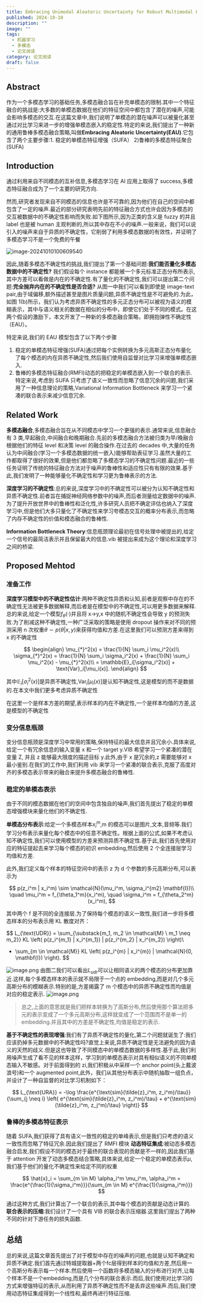 ```yaml
---
title: Embracing Unimodal Aleatoric Uncertainty for Robust Multimodal Fusion
published: 2024-10-10
description: ""
image: ""
tags:
  - 机器学习
  - 多模态
  - 论文阅读
category: 论文阅读
draft: false
---
```


## Abstract

作为一个多模态学习的基础任务,多模态融合旨在补充单模态的限制.其中一个特征融合的挑战是:大多数的单模态数据在他们的特征空间中都包含了潜在的噪声,可能会影响多模态的交互.在这篇文章中,我们说明了单模态的潜在噪声可以被量化甚至通过对比学习来进一步的增强单模态嵌入的稳定性.特定的来说,我们提出了一种新的通用鲁棒多模态融合策略,叫做**Embracing Aleatoric Uncertainty(EAU)**.它包含了两个主要步骤:1. 稳定的单模态特征增强（SUFA） 2)鲁棒的多模态特征聚合(SUFA)

## Introduction

通过利用来自不同模态的互补信息,多模态学习在 AI 应用上取得了 success,多模态特征融合成为了一个主要的研究方向.

然而,研究者发现来自不同模态的信息也许是不可靠的,因为他们在自己的空间中都包含了一定的噪声.最近的部分研究表明先前的特征融合方式也许会因为多模态的交互被数据中的不确定性影响而失败.如下图所示,因为正类的含义是 fuzzy 的并且 label 也是被 human 主观判断的,所以其中存在不小的噪声.一般来说，我们可以说引入的噪声来自于异质的不确定性，它削弱了利用多模态数据的有效性，并证明了多模态学习不是一个免费的午餐

![image-20241010100609540](https://picture-bed-1325530970.cos.ap-nanjing.myqcloud.com/image-20241010100609540.png)

因此,随着多模态不确定性的挑战,我们提出了第一个基础问题:**我们能否量化多模态数据中的不确定性?** 我们假设每个 instance 都能被一个多元标准正态分布所表示,其中方差可以看做是内在的不确定性.有了量化的不确定性,我们可以提出第二个问题:**完全抛弃内在的不确定性是否合适?** 从图一中我们可以看到即使是 image-text pair,由于域偏移,额外描述甚至是图片质量问题,异质不确定性是不可避免的.为此，如图 1(b)所示，我们认为考虑异质不确定性的多元正态分布可以被视为语义的模糊表示，其中与语义相关的数据在相似的分布中，即使它们处于不同的模式。在这两个假设的激励下，本文开发了一种新的多模态融合策略，即拥抱弹性不确定性（EAU）。

特定来说,我们的 EAU 模型包含了以下两个步骤

1. 稳定的单模态特征增强(SUFA)通过把每个实例转换为多元高斯正态分布量化了每个模态的内在异质不确定性,然后我们使用自监督对比学习来增强单模态嵌入.
2. 鲁棒的多模态特征融合(RMFI)动态的把稳定的单模态嵌入到一个联合的表示.特定来说,考虑到 SUFA 只考虑了语义一致性而忽略了信息冗余的问题,我们采用了一种信息理论的策略,Variational Information Bottleneck 来学习一个紧凑的联合表示来减少信息冗余.

## Related Work

**多模态融合**,多模态融合旨在从不同模态中学习一个更强的表示.通常来说,信息融合有 3 类,早起融合,中间融合和晚期融合.先前的多模态融合方法被归类为早/晚融合根据他们的特征 level 和决策 level 的融合操作.在过去的 decades 中,大量的任务认为中间融合(学习一个多模态数据的统一嵌入)能够帮助表征学习.虽然大量的工作都取得了很好的效果,但是他们都忽略了多模态学习的不确定性问题.最近的一些任务证明了传统的特征融合方法对于噪声的鲁棒性和适应性只有有限的效果.基于此,我们发明了一种能够量化不确定性和学习更为鲁棒表示的方法.

**深度学习的不确定性**:总的来说,深度学习中的不确定性可以被分为认知不确定性和异质不确定性.前者旨在捕捉神经网络参数中的噪声,而后者测量给定数据中的噪声.为了提升开放世界中的鲁棒性和泛化性,许多研究人员把不确定评估也纳入了深度学习中,但是他们大多只量化了不确定性来学习夸模态交互的概率分布表示,而忽略了内存不确定性的价值和模态融合的鲁棒性.

**Information Bottleneck Theory**:信息瓶颈理论最初在信号处理中被提出的,给定一个信号的最简洁表示并且保留最大的信息.vib 被提出来成为这个理论和深度学习之间的桥梁.

## Proposed Mehtod

### 准备工作

**深度学习模型中的不确定性估计**:两种不确定性异质和认知,前者是观察中存在的不确定性无法被更多数据解释,而后者是在模型中的不确定性,可以用更多数据来解释.总的来说,给定一个模型$f_{\theta}(\cdot)$并且将 x->y,x 中的随机不确定性会导致 y 的预测失败.为了削减这种不确定性,一种广泛采取的策略是使用 dropout 操作来对不同的预测采用 n 次权重$\theta \sim p(\theta|x,y)$来获得均值和方差.在这里我们可以预测方差来得到 x 的不确定性

$$
\begin{align}
\mu_{*}^2(x) = \frac{1}{N} \sum_i \mu_i^2(x)\\
\sigma_{*}^2(x) = \frac{1}{N} \sum_i \sigma_i^2(x) + \frac{1}{N} \sum_i \mu_i^2(x) - \mu_{*}^2(x)\\
= \mathbb{E}_i[\sigma_i^2(x)] + \text{Var}_i[\mu_i(x)].
\end{align}
$$

其中$\mathbb{E}_i[\sigma_i^2(x)]$是异质不确定性,$\text{Var}_i[\mu_i(x)]$是认知不确定性,这是模型的而不是数据的.在本文中我们更多考虑异质不确定性

在这里一个是样本方差的期望,表示样本的内在不确定性,一个是样本均值的方差,这是模型的不确定性

### 变分信息瓶颈

变分信息瓶颈是深度学习中常用的策略,保持特征的最大信息并且冗余小.具体来说,给定一个有冗余信息的输入变量 x 和一个 target y.VIB 希望学习一个紧凑的潜在变量 Z, 并且 z 能够最大限度的描述目标 y.此外,由于 x 是冗余的,z 需要能够对 x 最小鉴别.在我们的工作中,我们利用 vib 来学习一个紧凑的联合表示,克服了高度对齐的多模态表示带来的融合来提升多模态融合的鲁棒性.

### 稳定的单模态表示

由于不同的模态数据在他们的空间中包含独自的噪声,我们首先提出了稳定的单模态增强模块来量化他们的不确定性.

**单模态分布表示**:给定一个多模态样本$x_i^m$,m 的模态可以是图片,文本,音频等.我们学习分布表示来量化每个模态中的任意不确定性。根据上面的公式,如果不考虑认知不确定性,我们可以使用模型的方差来预测异质不确定性.基于此,我们首先使用对应的特征提起去来学习每个模态的初识 embedding,然后使用 2 个全连接层学习均值和方差.

此外,我们定义每个样本的特征空间中的表示 z 为 d 个参数的多元高斯分布,可以表示为

$$
p(z_i^m | x_i^m) \sim \mathcal{N}(\mu_i^m, \sigma_i^{m2} \mathbf{I})\\
\quad \mu_i^m = f_{\theta_1^m}(x_i^m), \quad \sigma_i^m = f_{\theta_2^m}(x_i^m),
$$

其中两个 f 是不同的全连接层.为了保持每个模态的语义一致性,我们进一步将多模态样本的分布表示用 KL 散度对齐：

$$
L_{\text{UDR}} = \sum_{\substack{m_1, m_2 \in \mathcal{M} \\ m_1 \neq m_2}} KL \left( p(z_i^{m_1} | x_i^{m_1}) \| p(z_i^{m_2} | x_i^{m_2}) \right)\\
+ \sum_{m \in \mathcal{M}} KL \left( p(z_i^{m} | x_i^{m}) \| \mathcal{N}(0, \mathbf{I}) \right).
$$

![image.png](https://picture-bed-1325530970.cos.ap-nanjing.myqcloud.com/20241010155636.png)
由图二我们可以看出$L_{udr}$可以让相同语义的两个模态的分布更加靠近.这样,每个多模态样本的表示就不局限于一个点的 embedding,而是对几个多元高斯分布的模糊表示.特别的是,方差揭露了 m 个模态中的异质不确定性而均值是对应的稳定表示.
![image.png](https://picture-bed-1325530970.cos.ap-nanjing.myqcloud.com/20241010160131.png)

> 总之,上面的意思就是我们把样本转换为了高斯分布,然后使用那个算法把多元的表示变成了一个多元高斯分布,这样就变成了一个范围而不是单一的 embedding.并且其中的方差是不确定性,均值是稳定的表示.

**基于不确定性的表现增强**:我们有了异质不确定性的量化,第二个问题就诞生了:我们应该扔掉多元数据中的不确定性吗?直觉上来说,异质不确定性是无法避免的因为语义的天然的歧义.但是这也导致了不同模态中的单模态数据的多样性.基于此,我们利用噪声生成了看不见的样本这样，学习到的单模态表示对具有相似语义的不同单模态输入不敏感。对于前面得到的 zi,我们积极从中采样一个 anchor point(头上戴波浪号)和一个 augmented point,此外，我们从其他分布表示中随机抽取一组负点，并设计了一种自监督的对比学习机制如下：

$$
L_{\text{URA}} = -\log \frac{e^{\text{sim}(\tilde{z}_i^m, z_i^m)/\tau}}{\sum_{j \neq i} \left( e^{\text{sim}(\tilde{z}_i^m, z_i^m)/\tau} + e^{\text{sim}(\tilde{z}_i^m, z_j^m)/\tau} \right)}
$$

### 鲁棒的多模态特征表示

随着 SUFA,我们获得了具有语义一致性的稳定的单峰表示,但是我们只考虑的语义一致性而忽略了特征冗余.因此我们提出了 RMFI 模块
**动态特征集成**:被动态多模态融合启发,我们假设不同的模态对于最终的联合表现的贡献是不一样的,因此我们基于 attention 开发了动态多模态结合策略,具体来说,给定一个稳定的单模态表示$\mu$,我们基于他们的量化不确定性来给定不同的权重

$$
 \hat{x}_i = \sum_{m \in M} \alpha_i^m \mu_i^m, \alpha_i^m = \frac{e^{\frac{1}{\sigma_i^m}}}{\sum_{m \in M} e^{\frac{1}{\sigma_i^m}}}
$$

通过这种方式,我们计算出了一个联合的表示,其中每个模态的贡献是动态计算的.
**联合表示的压缩**:我们设计了一个具有 VIB 的联合表示压缩器.这里我们提出了两种不同的针对下游任务的损失函数.

## 总结
总的来说,这篇文章首先提出了对于模型中存在的噪声的问题,也就是认知不确定和异质不确定.我们首先通过特城提取器+两个fc层得到样本的均值和方差,然后用一个高斯分布表示每一个样本.然后使用一个函数将多模态输入的分布进行对齐,让每个样本不是一个embedding,而是几个分布的联合表示.而后,我们使用对比学习的方式来增强特征的表示,从而利用了异质不确定性而不是丢弃这些噪声.而后,我们使用动态特征集成得到一个线性和,最终再进行特征压缩.



